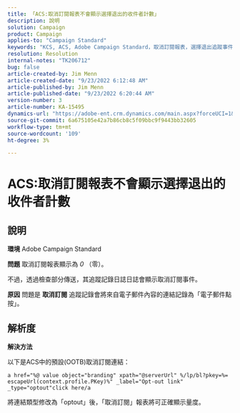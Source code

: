 ```yaml
---
title: 「ACS:取消訂閱報表不會顯示選擇退出的收件者計數」
description: 說明
solution: Campaign
product: Campaign
applies-to: "Campaign Standard"
keywords: "KCS, ACS, Adobe Campaign Standard，取消訂閱報表，選擇退出追蹤事件，收件者， OOTB"
resolution: Resolution
internal-notes: "TK206712"
bug: false
article-created-by: Jim Menn
article-created-date: "9/23/2022 6:12:48 AM"
article-published-by: Jim Menn
article-published-date: "9/23/2022 6:20:44 AM"
version-number: 3
article-number: KA-15495
dynamics-url: "https://adobe-ent.crm.dynamics.com/main.aspx?forceUCI=1&pagetype=entityrecord&etn=knowledgearticle&id=f2e984be-063b-ed11-9db1-0022480866ad"
source-git-commit: 6a675105e42a7b86cb8c5f09bbc9f9443bb32605
workflow-type: tm+mt
source-wordcount: '109'
ht-degree: 3%

---
```


# ACS:取消訂閱報表不會顯示選擇退出的收件者計數

## 說明


<b>環境</b>
Adobe Campaign Standard

<b>問題</b>
取消訂閱報表顯示為 *0* （零）。

不過，透過檢查部分傳送，其追蹤記錄日誌日誌會顯示取消訂閱事件。

<b>原因</b>
問題是 <b>取消訂閱</b> 追蹤記錄會將來自電子郵件內容的連結記錄為「電子郵件點按」。


## 解析度


<b>解決方法</b>

以下是ACS中的預設(OOTB)取消訂閱連結：


```
a href="%@ value object="branding" xpath="@serverUrl" %/lp/bl?pkey=%= escapeUrl(context.profile.PKey)%" _label="Opt-out link" _type="optout"click here/a
```


將連結類型修改為「optout」後，「取消訂閱」報表將可正確顯示量度。
